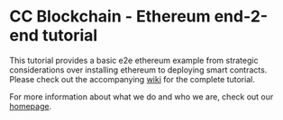 # CC Blockchain - Ethereum end-2-end tutorial
This tutorial provides a basic e2e ethereum example from strategic considerations over installing ethereum to deploying smart contracts. Please check out the accompanying [wiki](https://github.com/michaelmaxfischbach/ethereum-e2e-tutorial/wiki) for the complete tutorial.

For more information about what we do and who we are, check out our [homepage](https://cc-blockchain.com).
